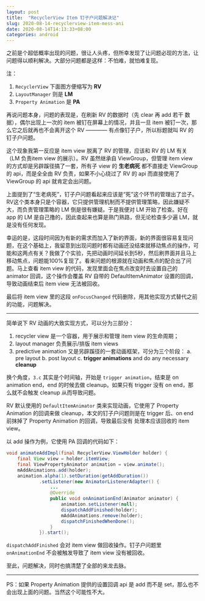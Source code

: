 ```yaml
---
layout: post
title:  "RecyclerView Item 钉子户问题解决记"
slug: 2020-08-14-recyclerview-item-mess-ani
date: 2020-08-14T14:13:33+08:00
categories: android
---
```


之前是个超低概率出现的问题，很让人头疼，但所幸发现了让问题必现的方法，让问题得以顺利解决。大部分问题都是这样：不怕难，就怕难复现。

<!--more-->

注：
1. `RecyclerView` 下面图方便缩写为 **RV**
2. `LayoutManager` 则是 **LM**
3. `Property Animation` 是 **PA**

再说问题本身，问题的表现是，在刷新 RV 的数据时（先 clear 再 add 若干 数据），偶尔出现上一次的 item 被钉在屏幕上的情况，并且一旦 item 被钉一次，那么它之后就再也不会离开这个 RV ———— 有点像钉子户，所以标题就叫 RV 的钉子户问题。

这个现象我第一反应是 item view 脱离了 RV 的管理，应该和 RV 的 LM 有关（LM 负责item view 的展示）。RV 虽然继承自 ViewGroup，但管理 item view 的方式却是另辟蹊径搞了一套，所有子 view 的 **生老病死** 都不直接走 ViewGroup 的 api，而是全全由 RV 负责，如果不小心绕过了 RV 的 api 而直接使用了 ViewGroup 的 api 就肯定会出问题。

上面提到了“生老病死”，钉子户问题看起来应该是“死”这个环节的管理出了岔子。RV这个类本身只是个容器，它只提供管理机制而不提供管理策略，因此嫌疑不大，而负责管理策略的 LM 倒是很有嫌疑。于是我便对 LM 开始了检查。好在 app 的 LM 是自己撸的，因此查起来也算是熟门熟路，但无论检查多少遍 LM，就是没有任何发现。

幸运的是，这段时间因为有新的需求而加入了新的界面，新的界面很容易复现问题，在这个基础上，我留意到出现问题时都有动画还没结束就移动焦点的操作，可能和这两点有关？我做了个实验，先把动画时间延长到5秒，然后刷界面并且马上移动焦点，问题能100%复现了。看来问题的根源就在动画和焦点的配合出了问题。马上查看 item view 的代码，发现里面会在焦点改变时去设置自己的 animator 回调，这个操作会覆盖 RV 自带的 DefaultItemAnimator 设置的回调，导致动画结束后 item view 无法被回收。

最后将 item view 里的这段 `onFocusChanged` 代码删除，用其他实现方式替代之前的功能，问题解决。

----

简单说下 RV 动画的大致实现方式，可以分为三部分：

1. recycler view
   是一个容器，用于展示和管理 item view 的生命周期；
2. layout manager
   负责展示/排版 item views
3. predictive animation
   又是另辟蹊径的一套动画框架，可分为三个阶段：
   a. pre layout
   b. post layout
   c. **trigger animations** and do any necessary **cleanup**

换个角度，`3.c` 其实是个时间轴，开始是 `trigger animation`，结束是 on animation end，end 的时候去做 cleanup。如果只有 trigger 没有 on end，那么就不会触发 cleanup 从而导致问题。

RV 默认使用的 `DefaultItemAnimator` 类来实现动画，它使用了 Property Animation 的回调来做 cleanup，本文的钉子户问题则是在 trigger 后、on end 前抹掉了 Property Animation 的回调，导致最后没有 处理本应该回收的 item view。

以 add 操作为例，它使用 PA 回调的代码如下：

```java
void animateAddImpl(final RecyclerView.ViewHolder holder) {
    final View view = holder.itemView;
    final ViewPropertyAnimator animation = view.animate();
    mAddAnimations.add(holder);
    animation.alpha(1).setDuration(getAddDuration())
            .setListener(new AnimatorListenerAdapter() {
                ...
                @Override
                public void onAnimationEnd(Animator animator) {
                    animation.setListener(null);
                    dispatchAddFinished(holder);
                    mAddAnimations.remove(holder);
                    dispatchFinishedWhenDone();
                }
            }).start();
```

`dispatchAddFinished` 会对 item view 做回收操作。钉子户问题里 `onAnimationEnd` 不会被触发导致了 item view 没有被回收。

至此，问题解决，同时也搞清楚了全部的来龙去脉。

------

PS：如果 Property Animation 提供的设置回调 api 是 add 而不是 set，那么也不会出现上面的问题。当然这个可能性不大。
